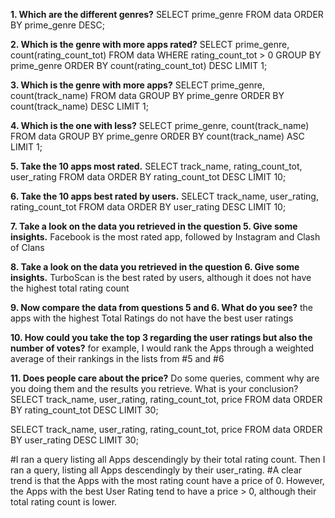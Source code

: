 **1. Which are the different genres?**
SELECT prime_genre
FROM data
ORDER BY prime_genre DESC;

**2. Which is the genre with more apps rated?**
SELECT prime_genre, count(rating_count_tot)
FROM data
WHERE rating_count_tot > 0
GROUP BY prime_genre
ORDER BY count(rating_count_tot) DESC
LIMIT 1;

**3. Which is the genre with more apps?**
SELECT prime_genre, count(track_name)
FROM data
GROUP BY prime_genre
ORDER BY count(track_name) DESC
LIMIT 1;

**4. Which is the one with less?**
SELECT prime_genre, count(track_name)
FROM data
GROUP BY prime_genre
ORDER BY count(track_name) ASC
LIMIT 1;

**5. Take the 10 apps most rated.**
SELECT track_name, rating_count_tot, user_rating
FROM data
ORDER BY rating_count_tot DESC
LIMIT 10;


**6. Take the 10 apps best rated by users.**
SELECT track_name, user_rating, rating_count_tot
FROM data
ORDER BY user_rating DESC
LIMIT 10;


**7. Take a look on the data you retrieved in the question 5. Give some insights.**
Facebook is the most rated app, followed by Instagram and Clash of Clans

**8. Take a look on the data you retrieved in the question 6. Give some insights.**
TurboScan is the best rated by users, although it does not have the highest total rating count

**9. Now compare the data from questions 5 and 6. What do you see?**
the apps with the highest Total Ratings do not have the best user ratings 


**10. How could you take the top 3 regarding the user ratings but also the number of votes?**
for example, I would rank the Apps through a weighted average of their rankings in the lists from #5 and #6 


**11. Does people care about the price?** Do some queries, comment why are you doing them and the results you retrieve. What is your conclusion?
SELECT track_name, user_rating, rating_count_tot, price
FROM data
ORDER BY rating_count_tot DESC
LIMIT 30;

SELECT track_name, user_rating, rating_count_tot, price
FROM data
ORDER BY user_rating DESC
LIMIT 30;


#I ran a query listing all Apps descendingly by their total rating count. Then I ran a query, listing all Apps descendingly by their user_rating.
#A clear trend is that the Apps with the most rating count have a price of 0. However, the Apps with the best User Rating tend to have a price > 0, although their total rating count is lower.